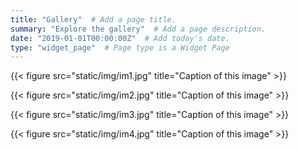 ```yaml
---
title: "Gallery"  # Add a page title.
summary: "Explore the gallery"  # Add a page description.
date: "2019-01-01T00:00:00Z"  # Add today's date.
type: "widget_page"  # Page type is a Widget Page
---
```



{{< figure src="static/img/im1.jpg" title="Caption of this image" >}}

{{< figure src="static/img/im2.jpg" title="Caption of this image" >}}

{{< figure src="static/img/im3.jpg" title="Caption of this image" >}}

{{< figure src="static/img/im4.jpg" title="Caption of this image" >}}
